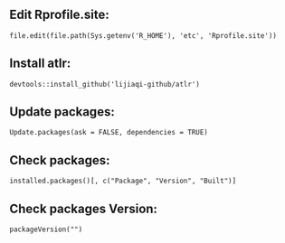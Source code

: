 ## Edit Rprofile.site:

```
file.edit(file.path(Sys.getenv('R_HOME'), 'etc', 'Rprofile.site'))
```
## Install atlr:
```
devtools::install_github('lijiaqi-github/atlr')
```

## Update packages:
```
Update.packages(ask = FALSE, dependencies = TRUE)
```

## Check packages:
```
installed.packages()[, c("Package", "Version", "Built")]
```
## Check packages Version:
```
packageVersion("")
```
